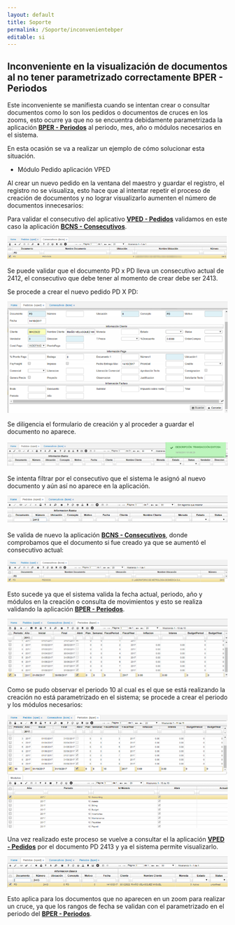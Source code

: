 ```yaml
---
layout: default
title: Soporte
permalink: /Soporte/inconvenientebper
editable: si
---
```

## Inconveniente en la visualización de documentos al no tener parametrizado correctamente BPER - Periodos  

Este inconveniente se manifiesta cuando se intentan crear o consultar documentos como lo son los pedidos o documentos de cruces en los zooms, esto ocurre ya que no se encuentra debidamente parametrizada la aplicación [**BPER - Periodos**](http://docs.oasiscom.com/Operacion/common/bsistema/bper) al periodo, mes, año o módulos necesarios en el sistema.  

En esta ocasión se va a realizar un ejemplo de cómo solucionar esta situación.  

- Módulo Pedido aplicación VPED  

Al crear un nuevo pedido en la ventana del maestro y guardar el registro, el registro no se visualiza, esto hace que al intentar repetir el proceso de creación de documentos y no lograr visualizarlo aumenten el número de documentos innecesarios:  

Para validar el consecutivo del aplicativo [**VPED - Pedidos**](http://docs.oasiscom.com/Operacion/scm/ventas/vpedido/vped) validamos en este caso la aplicación [**BCNS - Consecutivos**](http://docs.oasiscom.com/Operacion/common/bsistema/bcns).  

![](bper.png)

Se puede validar que el documento PD x PD lleva un consecutivo actual de 2412, el consecutivo que debe tener al momento de crear debe ser 2413.  

Se procede a crear el nuevo pedido PD X PD:  

![](vped.png)

Se diligencia el formulario de creación y al proceder a guardar el documento no aparece.  

![](vped1.png)

Se intenta filtrar por el consecutivo que el sistema le asignó al nuevo documento y aún así no aparece en la aplicación.  

![](vped2.png)

Se valida de nuevo la aplicación [**BCNS - Consecutivos**](http://docs.oasiscom.com/Operacion/common/bsistema/bcns), donde comprobamos que el documento si fue creado ya que se aumentó el consecutivo actual:  

![](vped3.png)

Esto sucede ya que el sistema valida la fecha actual, periodo, año y módulos en la creación o consulta de movimientos y esto se realiza validando la aplicación [**BPER - Periodos**](http://docs.oasiscom.com/Operacion/common/bsistema/bper).  

![](vped4.png)

Como se pudo observar el periodo 10 al cual es el que se está realizando la creación no está parametrizado en el sistema; se procede a crear el periodo y los módulos necesarios:  

![](vped5.png)

Una vez realizado este proceso se vuelve a consultar el la aplicación [**VPED - Pedidos**](http://docs.oasiscom.com/Operacion/scm/ventas/vpedido/vped) por el documento PD 2413 y ya el sistema permite visualizarlo.  

![](vped6.png)

Esto aplica para los documentos que no aparecen en un zoom para realizar un cruce, ya que los rangos de fecha se validan con el parametrizado en el periodo del [**BPER - Periodos**](http://docs.oasiscom.com/Operacion/common/bsistema/bper).  








